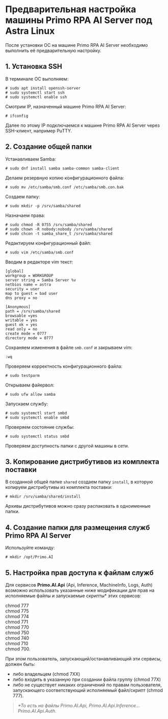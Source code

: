# Предварительная настройка машины Primo RPA AI Server под Astra Linux

После установки ОС на машине Primo RPA AI Server необходимо выполнить её предварительную настройку. 

## 1. Установка SSH

В терминале ОС выполняем:
```
# sudo apt install openssh-server
# sudo systemctl start ssh
# sudo systemctl enable ssh
```
Смотрим IP, назначенный машине Primo RPA AI Server:
```
# ifconfig
```

Далее по этому IP подключаемся к машине Primo RPA AI Server через SSH-клиент, например PuTTY.


## 2. Создание общей папки

Устанавливаем Samba:
```
# sudo dnf install samba samba-common samba-client
```

Делаем резервную копию конфигурационного файла:
```
# sudo mv /etc/samba/smb.conf /etc/samba/smb.con.bak
```

Создаем папку:
```
# sudo mkdir -p /srv/samba/shared
```

Назначаем права:
```
# sudo chmod -R 0755 /srv/samba/shared
# sudo chown -R nobody:nobody /srv/samba/shared
# sudo chcon -t samba_share_t /srv/samba/shared
```

Редактируем конфигурационный файл:
```
# sudo vim /etc/samba/smb.conf
```

Вводим в редакторе vim текст:
 ```
[global]
workgroup = WORKGROUP
server string = Samba Server %v
netbios name = astra
security = user
map to guest = bad user
dns proxy = no

[Anonymous]
path = /srv/samba/shared
browsable =yes
writable = yes
guest ok = yes
read only = no
create mode = 0777
directory mode = 0777
```

Сохраняем изменения в файле `smb.conf` и закрываем vim:
```
:wq
```

Проверяем корректность конфигурационного файла:
```
# sudo testparm
```

Открываем файервол:
```
# sudo ufw allow samba
```

Запускаем службу:
```
# sudo systemctl start smbd
# sudo systemctl enable smbd
```

Проверяем состояние службы:
```
# sudo systemctl status smbd
```
Проверяем доступность папки с другой машины в сети.


## 3. Копирование дистрибутивов из комплекта поставки

В созданной общей папке `shared` создаем папку `install`, в которую копируем дистрибутивы из комплекта поставки:

```
# mkdir /srv/samba/shared/install
```
Архивы дистрибутивов можно сразу распаковать в одноименные папки.


## 4. Создание папки для размещения служб Primo RPA AI Server

Используйте команду:
```
# mkdir /opt/Primo.AI
```

## 5. Настройка прав доступа к файлам служб

Для сервисов **Primo.AI.Api** (Api, Inference, MachineInfo, Logs, Auth) возможно использовать указанные ниже модификации для прав на исполняемые файлы и запускаемые скрипты\* этих сервисов:

chmod 777\
chmod 775\
chmod 774\
chmod 771\
chmod 770\
chmod 750\
chmod 740\
chmod 710\
chmod 700.

При этом пользователь, запускающий/останавливающий эти сервисы, должен быть:
* либо владельцем (chmod 7XX)
* либо входить в указанную при создании файла группу (chmod 77X)
* либо не существует никаких ограничений по правам пользователя, запускающего соответствующий исполняемый файл/скрипт (chmod 777).

>*\*То есть на файлы Primo.AI.Api, Primo.AI.Api.Inference... Primo.AI.Api.Auth*.
